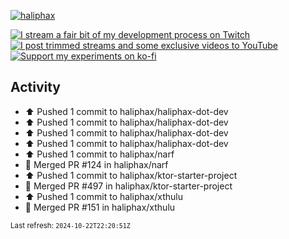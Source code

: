 [![haliphax](https://pbs.twimg.com/profile_banners/458808076/1545597092/1500x500)](https://haliphax.dev)

[![I stream a fair bit of my development process on Twitch](https://img.shields.io/twitch/status/haliphax?logo=twitch&style=for-the-badge)](https://twitch.tv/haliphax) &nbsp; [![I post trimmed streams and some exclusive videos to YouTube](https://img.shields.io/badge/youtube-watch-f00?logo=youtube&style=for-the-badge)](https://youtube.com/haliphaxyt) &nbsp; [![Support my experiments on ko-fi](https://img.shields.io/badge/kofi-support-ff5e5b?logo=ko-fi&style=for-the-badge)](https://ko-fi.com/haliphax)

## Activity

* ⬆️ Pushed 1 commit to haliphax/haliphax-dot-dev
* ⬆️ Pushed 1 commit to haliphax/haliphax-dot-dev
* ⬆️ Pushed 1 commit to haliphax/haliphax-dot-dev
* ⬆️ Pushed 1 commit to haliphax/haliphax-dot-dev
* ⬆️ Pushed 1 commit to haliphax/narf
* 🎉 Merged PR #124 in haliphax/narf
* ⬆️ Pushed 1 commit to haliphax/ktor-starter-project
* 🎉 Merged PR #497 in haliphax/ktor-starter-project
* ⬆️ Pushed 1 commit to haliphax/xthulu
* 🎉 Merged PR #151 in haliphax/xthulu

<small>Last refresh: `2024-10-22T22:20:51Z`</small>
